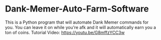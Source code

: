 # Dank-Memer-Auto-Farm-Software
This is a Python program that will automate Dank Memer commands for you. You can leave it on while you're afk and it will automatically earn you a ton of coins.
Tutorial Video: https://youtu.be/G8mffzYCC3w
